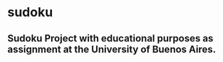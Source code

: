 # sudoku

## Sudoku Project with educational purposes as assignment at the University of Buenos Aires.
